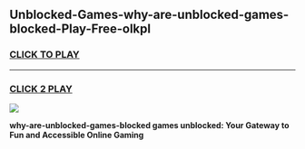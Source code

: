 
## Unblocked-Games-why-are-unblocked-games-blocked-Play-Free-olkpl
<h3>
<a href="https://premium76.site?title=why-are-unblocked-games-blocked&ref=22A">CLICK TO PLAY</a></h3>
<hr>

<h3>
<a href="https://premium76.site?title=why-are-unblocked-games-blocked&ref=22A">CLICK 2 PLAY</a>
  
</h3>

<a href="https://premium76.site?title=why-are-unblocked-games-blocked&ref=22A"><img src="https://clearcache.store/games.png"></a>


**why-are-unblocked-games-blocked games unblocked: Your Gateway to Fun and Accessible Online Gaming**

